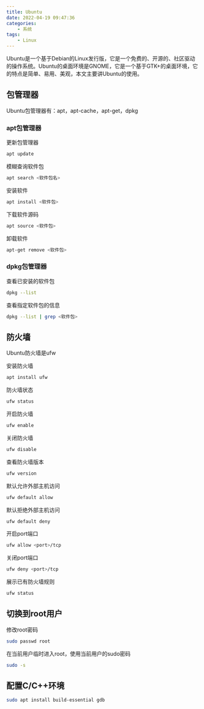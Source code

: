 ```yaml
---
title: Ubuntu
date: 2022-04-19 09:47:36
categories:
    - 系统
tags:
    - Linux
---
```


Ubuntu是一个基于Debian的Linux发行版，它是一个免费的、开源的、社区驱动的操作系统。Ubuntu的桌面环境是GNOME，它是一个基于GTK+的桌面环境，它的特点是简单、易用、美观，本文主要讲Ubuntu的使用。

<!-- more -->

## 包管理器

Ubuntu包管理器有：apt，apt-cache，apt-get，dpkg

### apt包管理器

更新包管理器

```bash
apt update
```

模糊查询软件包

```bash
apt search <软件包名>
```

安装软件

```bash
apt install <软件包>
```

下载软件源码

```bash
apt source <软件包>
```

卸载软件

```bash
apt-get remove <软件包>
```

### dpkg包管理器

查看已安装的软件包

```bash
dpkg --list
```

查看指定软件包的信息

```bash
dpkg --list | grep <软件包>
```

## 防火墙

Ubuntu防火墙是ufw

安装防火墙

```bash
apt install ufw
```

防火墙状态

```bash
ufw status
```

开启防火墙

```bash
ufw enable
```

关闭防火墙

```bash
ufw disable
```

查看防火墙版本

```bash
ufw version
```

默认允许外部主机访问

```bash
ufw default allow
```

默认拒绝外部主机访问

```bash
ufw default deny
```

开启port端口

```bash
ufw allow <port>/tcp
```

关闭port端口

```bash
ufw deny <port>/tcp
```

展示已有防火墙规则

```bash
ufw status
```

## 切换到root用户

修改root密码

```bash
sudo passwd root
```

在当前用户临时进入root，使用当前用户的sudo密码

```bash
sudo -s
```

## 配置C/C++环境

```bash
sudo apt install build-essential gdb
```
